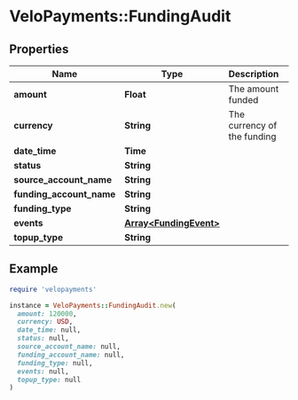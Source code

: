 # VeloPayments::FundingAudit

## Properties

| Name | Type | Description | Notes |
| ---- | ---- | ----------- | ----- |
| **amount** | **Float** | The amount funded | [optional] |
| **currency** | **String** | The currency of the funding | [optional] |
| **date_time** | **Time** |  | [optional] |
| **status** | **String** |  | [optional] |
| **source_account_name** | **String** |  | [optional] |
| **funding_account_name** | **String** |  | [optional] |
| **funding_type** | **String** |  | [optional] |
| **events** | [**Array&lt;FundingEvent&gt;**](FundingEvent.md) |  | [optional] |
| **topup_type** | **String** |  | [optional] |

## Example

```ruby
require 'velopayments'

instance = VeloPayments::FundingAudit.new(
  amount: 120000,
  currency: USD,
  date_time: null,
  status: null,
  source_account_name: null,
  funding_account_name: null,
  funding_type: null,
  events: null,
  topup_type: null
)
```


